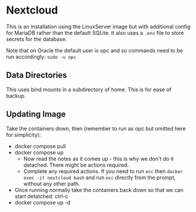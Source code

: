 # Nextcloud

This is an installation using the LinuxServer image but with additional config for MariaDB rather than the default SQLite. It also uses a `.env` file to store secrets for the database.

Note that on Oracle the default user is opc and so commands need to be run accordingly: `sudo -u opc`


## Data Directories
This uses bind mounts in a subdirectory of home. This is for ease of backup.


## Updating Image
Take the containers down, then (remember to run as opc but omitted here for simplicity):
  - docker compose pull
  - docker compose up
    - Now read the notes as it comes up - this is why we don't do it detached. There might be actions required.
    - Complete any required actions. If you need to run `occ`  then `docker exec -it nextcloud bash` and run `occ` directly from the prompt, without any other path.
  - Once running normally take the containers back down so that we can start detatched: ctrl-c
  - docker compose up -d

    
